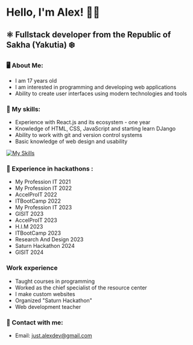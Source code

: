 # Hello, I'm Alex! 👋🏻

## ⚛️ Fullstack developer from the Republic of Sakha (Yakutia) ❄️

### 🖥️ About Me:

- I am 17 years old
- I am interested in programming and developing web applications
- Ability to create user interfaces using modern technologies and tools

### 🧠 My skills:

- Experience with React.js and its ecosystem - one year
- Knowledge of HTML, CSS, JavaScript and starting learn DJango
- Ability to work with git and version control systems
- Basic knowledge of web design and usability

[![My Skills](https://skillicons.dev/icons?i=html,css,js,react,tailwindcss,django,figma)](https://skillicons.dev)

### 💎 Experience in hackathons :

- My Profession IT 2021
- My Profession IT 2022
- AccelProIT 2022
- ITBootCamp 2022
- My Profession IT 2023
- GISIT 2023
- AccelProIT 2023
- H.I.M 2023
- ITBootCamp 2023
- Research And Design 2023
- Saturn Hackathon 2024
- GISIT 2024

### Work experience

- Taught courses in programming
- Worked as the chief specialist of the resource center
- I make custom websites
- Organized "Saturn Hackathon"
- Web development teacher

### 📧 Contact with me:

- Email: just.alexdev@gmail.com

